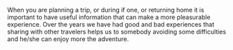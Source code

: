 When you are planning a trip, or during if one, or returning home it is important to have useful information that can make a more pleasurable experience. Over the years we have had good and bad experiences that sharing with other travelers helps us to somebody avoiding some difficulties and he/she can enjoy more the adventure.